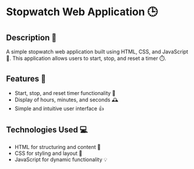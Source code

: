 # Stopwatch Web Application 🕒

## Description 📝
A simple stopwatch web application built using HTML, CSS, and JavaScript 🚀. This application allows users to start, stop, and reset a timer ⏱️.

## Features 🎉
- Start, stop, and reset timer functionality 🔁
- Display of hours, minutes, and seconds 🕰️
- Simple and intuitive user interface 👍

## Technologies Used 💻
- HTML for structuring and content 📄
- CSS for styling and layout 🎨
- JavaScript for dynamic functionality 💡


